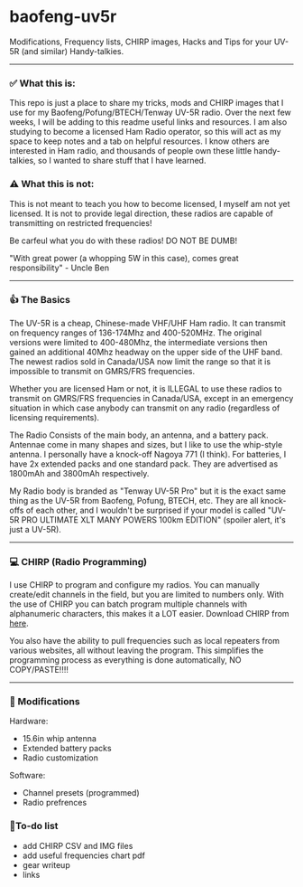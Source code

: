 # baofeng-uv5r

Modifications, Frequency lists, CHIRP images, Hacks and Tips for your UV-5R (and similar) Handy-talkies.

---

### ✅ What this is:
This repo is just a place to share my tricks, mods and CHIRP images that I use for my Baofeng/Pofung/BTECH/Tenway UV-5R radio.
Over the next few weeks, I will be adding to this readme useful links and resources.
I am also studying to become a licensed Ham Radio operator, so this will act as my space to keep notes and a tab on helpful resources.
I know others are interested in Ham radio, and thousands of people own these little handy-talkies, so I wanted to share stuff that I have learned.


### ⚠ What this is not:
This is not meant to teach you how to become licensed, I myself am not yet licensed. 
It is not to provide legal direction, these radios are capable of transmitting on restricted frequencies!

Be carfeul what you do with these radios! DO NOT BE DUMB!

"With great power (a whopping 5W in this case), comes great responsibility" - Uncle Ben

---


### 👍 The Basics
The UV-5R is a cheap, Chinese-made VHF/UHF Ham radio.
It can transmit on frequency ranges of 136-174Mhz and 400-520MHz.
The original versions were limited to 400-480Mhz, the intermediate versions then gained an additional 40Mhz headway on the upper side of the UHF band. The newest radios sold in Canada/USA now limit the range so that it is impossible to transmit on GMRS/FRS frequencies. 

Whether you are licensed Ham or not, it is ILLEGAL to use these radios to transmit on GMRS/FRS frequencies in Canada/USA, except in an emergency situation in which case anybody can transmit on any radio (regardless of licensing requirements).

The Radio Consists of the main body, an antenna, and a battery pack.
Antennae come in many shapes and sizes, but I like to use the whip-style antenna. I personally have a knock-off Nagoya 771 (I think).
For batteries, I have 2x extended packs and one standard pack. They are advertised as 1800mAh and 3800mAh respectively.

My Radio body is branded as "Tenway UV-5R Pro" but it is the exact same thing as the UV-5R from Baofeng, Pofung, BTECH, etc.
They are all knock-offs of each other, and I wouldn't be surprised if your model is called "UV-5R PRO ULTIMATE XLT MANY POWERS 100km EDITION" (spoiler alert, it's just a UV-5R).

---


### 💻 CHIRP (Radio Programming)
I use CHIRP to program and configure my radios. You can manually create/edit channels in the field, but you are limited to numbers only.
With the use of CHIRP you can batch program multiple channels with alphanumeric characters, this makes it a LOT easier.
Download CHIRP from [here](https://chirp.danplanet.com/projects/chirp/wiki/Download).

You also have the ability to pull frequencies such as local repeaters from various websites, all without leaving the program. This simplifies the programming process as everything is done automatically, NO COPY/PASTE!!!!

---


### 🔧 Modifications
Hardware:
- 15.6in whip antenna
- Extended battery packs
- Radio customization

Software:
- Channel presets (programmed)
- Radio prefrences

### 📃To-do list
- add CHIRP CSV and IMG files
- add useful frequencies chart pdf
- gear writeup
- links

